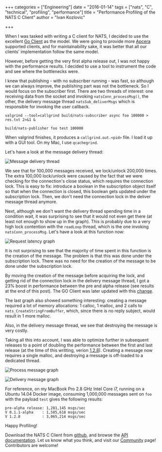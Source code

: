 +++
categories = ["Engineering"]
date = "2016-01-14"
tags = ["nats", "C", "technical", "profiling", "performance"]
title = "Performance Profiling of the NATS C Client"
author = "Ivan Kozlovic"

+++

When I was tasked with writing a C client for NATS, I decided to use the excellent [Go Client](https://github.com/nats-io/nats) as the model. We were going to provide more [Apcera](https://www.apcera.com) supported clients, and for maintainability sake, it was better that all our clients' implementation follow the same model.

However, before getting the very first alpha release out, I was not happy with the performance results. I decided to use a tool to instrument the code and see where the bottlenecks were.

I knew that publishing - with no subscriber running - was fast, so although we can always improve, the publishing part was not the bottleneck. So I would focus on the subscriber first. There are two threads of interest: one receiving data from the socket and invoking `natsConn_processMsg()`, the other, the delivery message thread `natsSub_deliverMsgs` which is responsible for invoking the user callback.

```
valgrind --tool=callgrind build/nats-subscriber async foo 100000 > res.txt 2>&1 &

build/nats-publisher foo test 100000
```

When valgrind finishes, it produces a `callgrind.out.<pid>` file. I load it up with a GUI tool. On my Mac, I use `qcachegrind`. 

Let's have a look at the message delivery thread:

![Message delivery thread](/img/blog/nats-c-pre-alpha-delivery-msg.png)

We see that for 100,000 messages received, we lock/unlock 200,000 times. The extra 100,000 lock/unlock were caused by the fact that we were checking for the connection's close status, which requires the connection lock. This is easy to fix: introduce a boolean in the subscription object itself so that when the connection is closed, this boolean gets updated under the subscription lock. Then, we don't need the connection lock in the deliver message thread anymore. 

Next, although we don't want the delivery thread spending time in a condition wait, it was surprising to see that it would not even get there (at least not enough to show up in the graph). This is probably due to a very high lock contention with the `readLoop` thread, which is the one invoking `natsConn_processMsg`. Let's have a look at this function now:


![Request latency graph](/img/blog/nats-c-pre-alpha-process-msg.png)

It is not surprising to see that the majority of time spent in this function is the creation of the message. The problem is that this was done under the subscription lock. There was no need for the creation of the message to be done under the subscription lock.

By moving the creation of the message before acquiring the lock, and getting rid of the connection lock in the delivery message thread, I got a 23% boost in performance between the pre and alpha release (see results at the end of this post). The GO Client was later updated with this [change](https://github.com/nats-io/nats/commit/4ff5c72332b0b733caaefc65379f952ae4947ddb).

The last graph also showed something interesting: creating a message required a lot of memory allocations: 1 calloc, 1 malloc, and 2 calls to `nats_CreateStringFromBuffer`, which, since there is no reply subject, would result in 1 more malloc.

Also, in the delivery message thread, we see that destroying the message is very costly.

Taking all this into account, I was able to optimize further in subsequent releases to a point of doubling the performance between the first and last release (at the time of this writting, verion [1.2.8](https://github.com/nats-io/cnats/tree/v1.2.8)). Creating a message now requires a single malloc, and destroying a message is off-loaded to a dedicated thread.



![Process message graph](/img/blog/nats-c-master-process-msg.png)

![Delivery message graph](/img/blog/nats-c-master-delivery-msg.png)

For reference, on my MacBook Pro 2.8 GHz Intel Core i7, running on a Ubuntu 14.04 Docker image, consuming 1,000,000 messages sent on `foo` with the payload `test` gives the following results:

```
pre-alpha release: 1,281,145 msgs/sec
V 0.1.1-alpha    : 1,585,618 msgs/sec
V 1.2.8          : 3,065,214 msgs/sec
```

Happy Profiling!






Download the NATS C Client from [github](https://github.com/nats-io/cnats), and browse the [API documentation](https://nats-io.github.io/cnats/).  Let us know what you think, and visit our [Community](https://nats.io/community/) page!  Contributors are welcome!
